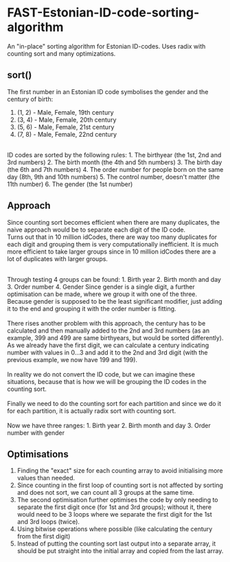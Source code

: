 # FAST-Estonian-ID-code-sorting-algorithm

An "in-place" sorting algorithm for Estonian ID-codes. Uses radix with counting sort and many optimizations.

## sort()
The first number in an Estonian ID code symbolises the gender and the century of birth:
  1. (1, 2) - Male, Female, 19th century
  2. (3, 4) - Male, Female, 20th century
  3. (5, 6) - Male, Female, 21st century
  4. (7, 8) - Male, Female, 22nd century

<br>
ID codes are sorted by the following rules:
  1. The birthyear (the 1st, 2nd and 3rd numbers)
  2. The birth month (the 4th and 5th numbers)
  3. The birth day (the 6th and 7th numbers)
  4. The order number for people born on the same day (8th, 9th and 10th numbers)
  5. The control number, doesn't matter (the 11th number)
  6. The gender (the 1st number)

## Approach
Since counting sort becomes efficient when there are many duplicates, the naive approach would be to separate each digit of the ID code.
<br>
Turns out that in 10 million idCodes, there are way too many duplicates for each digit and grouping them is very computationally inefficient. It is much more efficient to take larger groups since in 10 million idCodes there are a lot of duplicates with larger groups.

<br>
Through testing 4 groups can be found:
  1. Birth year
  2. Birth month and day
  3. Order number
  4. Gender
Since gender is a single digit, a further optimisation can be made, where we group it with one of the three.
<br>
Because gender is supposed to be the least significant modifier, just adding it to the end and grouping it with the order number is fitting.
<br>
<br>
There rises another problem with this approach, the century has to be calculated and then manually added to the 2nd and 3rd numbers (as an example, 399 and 499 are same birthyears, but would be sorted differently).
<br>
As we already have the first digit, we can calculate a century indicating number with values in 0...3 and add it to the 2nd and 3rd digit (with the previous example, we now have 199 and 199).
<br>
<br>
In reality we do not convert the ID code, but we can imagine these situations, because that is how we will be grouping the ID codes in the counting sort.
<br>
<br>
Finally we need to do the counting sort for each partition and since we do it for each partition, it is actually radix sort with counting sort.
<br>
<br>
Now we have three ranges:
  1. Birth year
  2. Birth month and day
  3. Order number with gender

## Optimisations
  1. Finding the "exact" size for each counting array to avoid initialising more values than needed.
  2. Since counting in the first loop of counting sort is not affected by sorting and does not sort, we can count all 3 groups at the same time.
  3. The second optimisation further optimises the code by only needing to separate the first digit once (for 1st and 3rd groups); without it, there would need to be 3 loops where we separate the first digit for the 1st and 3rd loops (twice).
  4. Using bitwise operations where possible (like calculating the century from the first digit)
  5. Instead of putting the counting sort last output into a separate array, it should be put straight into the initial array and copied from the last array.
